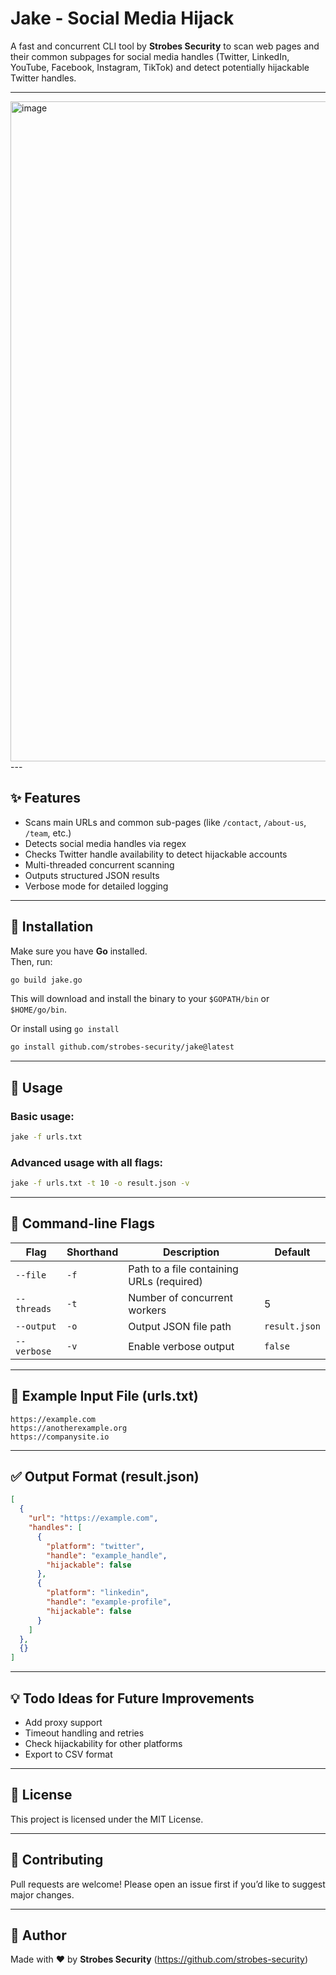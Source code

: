 # Jake - Social Media Hijack

A fast and concurrent CLI tool by **Strobes Security** to scan web pages and their common subpages for social media handles (Twitter, LinkedIn, YouTube, Facebook, Instagram, TikTok) and detect potentially hijackable Twitter handles.

---

<img width="1056" alt="image" src="https://github.com/user-attachments/assets/715a6b9f-3055-4456-a4a1-b7f3ed7f69ff" />
---

## ✨ Features
- Scans main URLs and common sub-pages (like `/contact`, `/about-us`, `/team`, etc.)
- Detects social media handles via regex
- Checks Twitter handle availability to detect hijackable accounts
- Multi-threaded concurrent scanning
- Outputs structured JSON results
- Verbose mode for detailed logging

---

## 🚀 Installation

Make sure you have **Go** installed.  
Then, run:

```bash
go build jake.go
```

This will download and install the binary to your `$GOPATH/bin` or `$HOME/go/bin`.

Or install using `go install`

```bash
go install github.com/strobes-security/jake@latest
```
---

## 🔎 Usage

### Basic usage:
```bash
jake -f urls.txt
```

### Advanced usage with all flags:
```bash
jake -f urls.txt -t 10 -o result.json -v
```

---

## 📜 Command-line Flags

| Flag            | Shorthand | Description                                   | Default        |
|-----------------|-----------|-----------------------------------------------|----------------|
| `--file`        | `-f`      | Path to a file containing URLs (required)     |                |
| `--threads`     | `-t`      | Number of concurrent workers                  | 5              |
| `--output`      | `-o`      | Output JSON file path                         | `result.json`  |
| `--verbose`     | `-v`      | Enable verbose output                         | `false`        |

---

## 📂 Example Input File (urls.txt)
```
https://example.com
https://anotherexample.org
https://companysite.io
```

---

## ✅ Output Format (result.json)
```json
[
  {
    "url": "https://example.com",
    "handles": [
      {
        "platform": "twitter",
        "handle": "example_handle",
        "hijackable": false
      },
      {
        "platform": "linkedin",
        "handle": "example-profile",
        "hijackable": false
      }
    ]
  },
  {}
]
```

---

## 💡 Todo Ideas for Future Improvements
- Add proxy support
- Timeout handling and retries
- Check hijackability for other platforms
- Export to CSV format

---

## 📃 License
This project is licensed under the MIT License.

---

## 🤝 Contributing
Pull requests are welcome! Please open an issue first if you’d like to suggest major changes.

---

## 👤 Author
Made with ❤️ by **Strobes Security** (https://github.com/strobes-security)
